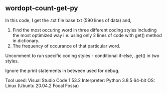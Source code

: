 ## wordopt-count-get-py
In this code, I get the .txt file base.txt (590 lines of data) and,
1. Find the most occuring word in three different coding styles including the most optimized way i.e. using only 2 lines of code with get() method in dictionary.
2. The frequency of occurance of that particular word.

Uncomment to run specific coding styles - conditional if-else, .get() in two styles.

Ignore the print statements in between used for debug.

Tool used: Visual Studio Code 1.53.2
Interpreter: Python 3.8.5 64-bit
OS: Linux (Ubuntu 20.04.2 Focal Fossa)
